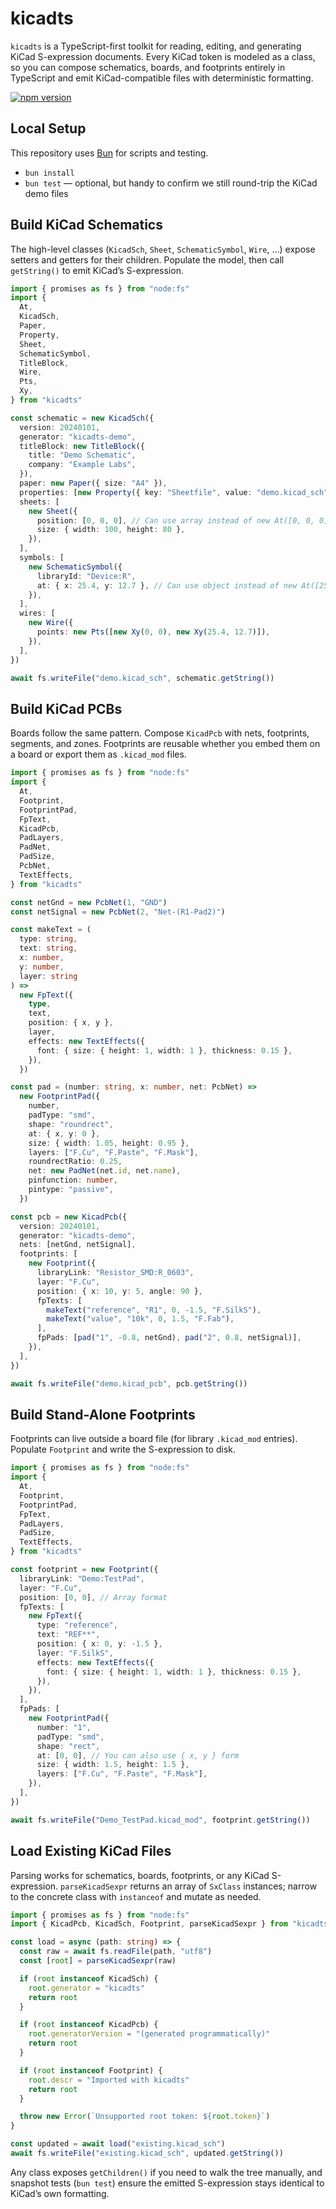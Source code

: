 # kicadts

`kicadts` is a TypeScript-first toolkit for reading, editing, and generating KiCad S-expression documents. Every KiCad token is modeled as a class, so you can compose schematics, boards, and footprints entirely in TypeScript and emit KiCad-compatible files with deterministic formatting.

[![npm version](https://img.shields.io/npm/v/kicadts.svg)](https://www.npmjs.com/package/kicadts)

## Local Setup

This repository uses [Bun](https://bun.sh) for scripts and testing.

- `bun install`
- `bun test` — optional, but handy to confirm we still round-trip the KiCad demo files

## Build KiCad Schematics

The high-level classes (`KicadSch`, `Sheet`, `SchematicSymbol`, `Wire`, …) expose setters and getters for their children. Populate the model, then call `getString()` to emit KiCad’s S-expression.

```ts
import { promises as fs } from "node:fs"
import {
  At,
  KicadSch,
  Paper,
  Property,
  Sheet,
  SchematicSymbol,
  TitleBlock,
  Wire,
  Pts,
  Xy,
} from "kicadts"

const schematic = new KicadSch({
  version: 20240101,
  generator: "kicadts-demo",
  titleBlock: new TitleBlock({
    title: "Demo Schematic",
    company: "Example Labs",
  }),
  paper: new Paper({ size: "A4" }),
  properties: [new Property({ key: "Sheetfile", value: "demo.kicad_sch" })],
  sheets: [
    new Sheet({
      position: [0, 0, 0], // Can use array instead of new At([0, 0, 0])
      size: { width: 100, height: 80 },
    }),
  ],
  symbols: [
    new SchematicSymbol({
      libraryId: "Device:R",
      at: { x: 25.4, y: 12.7 }, // Can use object instead of new At([25.4, 12.7])
    }),
  ],
  wires: [
    new Wire({
      points: new Pts([new Xy(0, 0), new Xy(25.4, 12.7)]),
    }),
  ],
})

await fs.writeFile("demo.kicad_sch", schematic.getString())
```

## Build KiCad PCBs

Boards follow the same pattern. Compose `KicadPcb` with nets, footprints, segments, and zones. Footprints are reusable whether you embed them on a board or export them as `.kicad_mod` files.

```ts
import { promises as fs } from "node:fs"
import {
  At,
  Footprint,
  FootprintPad,
  FpText,
  KicadPcb,
  PadLayers,
  PadNet,
  PadSize,
  PcbNet,
  TextEffects,
} from "kicadts"

const netGnd = new PcbNet(1, "GND")
const netSignal = new PcbNet(2, "Net-(R1-Pad2)")

const makeText = (
  type: string,
  text: string,
  x: number,
  y: number,
  layer: string
) =>
  new FpText({
    type,
    text,
    position: { x, y },
    layer,
    effects: new TextEffects({
      font: { size: { height: 1, width: 1 }, thickness: 0.15 },
    }),
  })

const pad = (number: string, x: number, net: PcbNet) =>
  new FootprintPad({
    number,
    padType: "smd",
    shape: "roundrect",
    at: { x, y: 0 },
    size: { width: 1.05, height: 0.95 },
    layers: ["F.Cu", "F.Paste", "F.Mask"],
    roundrectRatio: 0.25,
    net: new PadNet(net.id, net.name),
    pinfunction: number,
    pintype: "passive",
  })

const pcb = new KicadPcb({
  version: 20240101,
  generator: "kicadts-demo",
  nets: [netGnd, netSignal],
  footprints: [
    new Footprint({
      libraryLink: "Resistor_SMD:R_0603",
      layer: "F.Cu",
      position: { x: 10, y: 5, angle: 90 },
      fpTexts: [
        makeText("reference", "R1", 0, -1.5, "F.SilkS"),
        makeText("value", "10k", 0, 1.5, "F.Fab"),
      ],
      fpPads: [pad("1", -0.8, netGnd), pad("2", 0.8, netSignal)],
    }),
  ],
})

await fs.writeFile("demo.kicad_pcb", pcb.getString())
```

## Build Stand-Alone Footprints

Footprints can live outside a board file (for library `.kicad_mod` entries). Populate `Footprint` and write the S-expression to disk.

```ts
import { promises as fs } from "node:fs"
import {
  At,
  Footprint,
  FootprintPad,
  FpText,
  PadLayers,
  PadSize,
  TextEffects,
} from "kicadts"

const footprint = new Footprint({
  libraryLink: "Demo:TestPad",
  layer: "F.Cu",
  position: [0, 0], // Array format
  fpTexts: [
    new FpText({
      type: "reference",
      text: "REF**",
      position: { x: 0, y: -1.5 },
      layer: "F.SilkS",
      effects: new TextEffects({
        font: { size: { height: 1, width: 1 }, thickness: 0.15 },
      }),
    }),
  ],
  fpPads: [
    new FootprintPad({
      number: "1",
      padType: "smd",
      shape: "rect",
      at: [0, 0], // You can also use { x, y } form
      size: { width: 1.5, height: 1.5 },
      layers: ["F.Cu", "F.Paste", "F.Mask"],
    }),
  ],
})

await fs.writeFile("Demo_TestPad.kicad_mod", footprint.getString())
```

## Load Existing KiCad Files

Parsing works for schematics, boards, footprints, or any KiCad S-expression. `parseKicadSexpr` returns an array of `SxClass` instances; narrow to the concrete class with `instanceof` and mutate as needed.

```ts
import { promises as fs } from "node:fs"
import { KicadPcb, KicadSch, Footprint, parseKicadSexpr } from "kicadts"

const load = async (path: string) => {
  const raw = await fs.readFile(path, "utf8")
  const [root] = parseKicadSexpr(raw)

  if (root instanceof KicadSch) {
    root.generator = "kicadts"
    return root
  }

  if (root instanceof KicadPcb) {
    root.generatorVersion = "(generated programmatically)"
    return root
  }

  if (root instanceof Footprint) {
    root.descr = "Imported with kicadts"
    return root
  }

  throw new Error(`Unsupported root token: ${root.token}`)
}

const updated = await load("existing.kicad_sch")
await fs.writeFile("existing.kicad_sch", updated.getString())
```

Any class exposes `getChildren()` if you need to walk the tree manually, and snapshot tests (`bun test`) ensure the emitted S-expression stays identical to KiCad’s own formatting.
